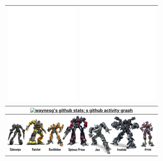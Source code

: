 | <a href="https://github.com/waynesg/AutoBuild-OpenWrt"><img alt="🦑" align="center" src="https://github.com/waynesg/waynesg/blob/main/metrics.svg" alt="waynesg's github stats" /></a> | <a href="https://github.com/waynesg/AutoBuild-OpenWrt"><img alt="🦑" align="center" src="https://github.com/waynesg/waynesg/blob/main/metrics.additional.svg" alt="waynesg's github stats" /></a> |
| ------------- |  ------------- | 

| <a href="https://github.com/waynesg"><img alt="waynesg's github stats; s github activity graph" align="center" src="https://github-readme-activity-graph.vercel.app/graph?username=waynesg&theme=github-light"/></a> |
| ------------------------------ | 
| <a href="https://github.com/waynesg"><img alt="🦑" align="center" src="https://github.com/waynesg/waynesg/blob/main/Transformers-Autobots-PNG-Picture.png"></a> |

